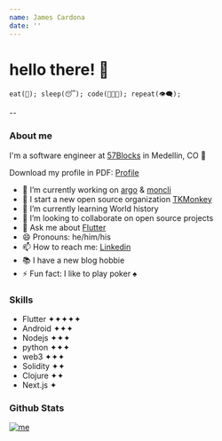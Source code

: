 ```yaml
---
name: James Cardona
date: ''
---
```


# hello there! 👋

`eat(🍜); sleep(😴); code(👨🏻‍💻); repeat(👁‍🗨);`

--

### About me

I'm a software engineer at [57Blocks][work] in Medellin, CO 🌆

Download my profile in PDF: [Profile][cv]

- 🔭 I’m currently working on [argo][argo] & [moncli][moncli]
- 🙊 I start a new open source organization [TKMonkey][tkmonkey]
- 🌱 I’m currently learning World history
- 👯 I’m looking to collaborate on open source projects
- 💬 Ask me about [Flutter][flutter]
- 😄 Pronouns: he/him/his
- 📫 How to reach me: [Linkedin][linkedin]
- 📚 I have a new blog hobbie
- ⚡ Fun fact: I like to play poker ♠️

### Skills

- Flutter ✦✦✦✦✦
- Android ✦✦✦
- Nodejs ✦✦✦
- python ✦✦✦
- web3 ✦✦✦
- Solidity ✦✦
- Clojure ✦✦
- Next.js ✦

### Github Stats

[![me](https://github-readme-stats.vercel.app/api?username=jamescardona11&count_private=true&theme=default&show_icons=true)](https://github.com/jamescardona11)

[//]: #Articles
[work]: https://57blocks.io
[argo]: https://github.com/jamescardona11/argo
[moncli]: https://github.com/TKMonkey/moncli
[tkmonkey]: https://github.com/TKMonkey
[flutter]: https://flutter.dev
[linkedin]: https://linkedin.com/in/jamescardona11
[cv]: https://www.dropbox.com/s/69l2vuo9ebjtly2/profile_us.pdf?dl=0
